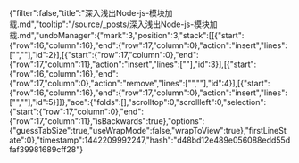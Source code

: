 {"filter":false,"title":"深入浅出Node-js-模块加载.md","tooltip":"/source/_posts/深入浅出Node-js-模块加载.md","undoManager":{"mark":3,"position":3,"stack":[[{"start":{"row":16,"column":16},"end":{"row":17,"column":0},"action":"insert","lines":["",""],"id":2}],[{"start":{"row":17,"column":0},"end":{"row":17,"column":11},"action":"insert","lines":["<!--more-->"],"id":3}],[{"start":{"row":16,"column":16},"end":{"row":17,"column":0},"action":"remove","lines":["",""],"id":4}],[{"start":{"row":16,"column":16},"end":{"row":17,"column":0},"action":"insert","lines":["",""],"id":5}]]},"ace":{"folds":[],"scrolltop":0,"scrollleft":0,"selection":{"start":{"row":17,"column":0},"end":{"row":17,"column":11},"isBackwards":true},"options":{"guessTabSize":true,"useWrapMode":false,"wrapToView":true},"firstLineState":0},"timestamp":1442209992247,"hash":"d48bd12e489e056088edd55dfaf39981689cff28"}